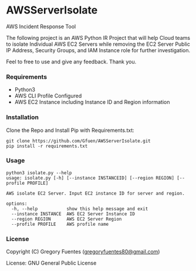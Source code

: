 # AWSServerIsolate

AWS Incident Response Tool

The following project is an AWS Python IR Project that will help Cloud teams to isolate Individual
AWS EC2 Servers while removing the EC2 Server Public IP Address, Security Groups,
and IAM Instance role for further investigation.

Feel to free to use and give any feedback. Thank you.

### Requirements

- Python3
- AWS CLI Profile Configured
- AWS EC2 Instance including Instance ID and Region information

### Installation


Clone the Repo and Install Pip with Requirements.txt:
```
git clone https://github.com/Gfuen/AWSServerIsolate.git
pip install -r requirements.txt
```


### Usage

```
python3 isolate.py --help
usage: isolate.py [-h] [--instance INSTANCEID] [--region REGION] [--profile PROFILE]

AWS isolate EC2 Server. Input EC2 instance ID for server and region.

options:
  -h, --help           show this help message and exit
  --instance INSTANCE  AWS EC2 Server Instance ID
  --region REGION      AWS EC2 Server Region
  --profile PROFILE    AWS profile name
```

### License

Copyright (C) Gregory Fuentes (gregoryfuentes80@gmail.com)

License: GNU General Public License

